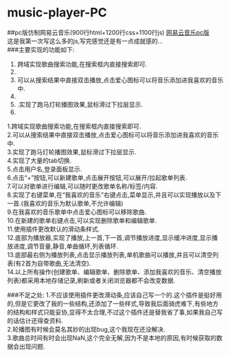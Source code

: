 # music-player-PC
##pc版仿制网易云音乐(900行html+1200行css+1100行js)
<a href="http://onlyfzz.p.imooc.io">网易云音乐pc版</a><br>
这是我第一次写这么多的js,写完感觉还是有一点成就感的...<br>
###主要实现的功能如下:
<ol>
<li>跨域实现歌曲搜索功能,在搜索框内直接搜索即可.<li>
<li>可以从搜索结果中直接双击播放,点击爱心图标可以将音乐添加进我喜欢的音乐中.<li>
<li>.实现了跑马灯轮播图效果,鼠标滑过下拉层显示.<li>
</ol>
1.跨域实现歌曲搜索功能,在搜索框内直接搜索即可.<br>
2.可以从搜索结果中直接双击播放,点击爱心图标可以将音乐添加进我喜欢的音乐中.<br>
3.实现了跑马灯轮播图效果,鼠标滑过下拉层显示.<br>
4.实现了大量的tab切换.<br>
5.点击用户名,登录面板显示.<br>
6.点击“+”按钮,可以新建歌单,点击展开按钮,可以展开/拉起歌单列表.<br>
7.可以对歌单进行编辑,可以随时更改歌单名称/标签/内容.<br>
8.实现了右键菜单,在“我喜欢的音乐”右键点击,菜单显示,并且可以实现播放以及下一首.(我喜欢的音乐为默认歌单,不允许编辑)<br>
9.在我喜欢的音乐歌单中点击爱心图标可以移除歌曲.<br>
10.在新建的歌单右键点击,可以实现删除歌单和编辑歌单.<br>
11.使用插件更改默认的滑动条样式.<br>
12.底部为播放器,实现了播放,上一首,下一首,调节播放进度,显示缓冲进度,显示播放进度,调节音量,静音,单曲循环,列表循环.<br>
13.底部最右侧为播放列表,点击显示播放列表,单机歌曲可以播放,并且可以清空列表(有2首为自带歌曲,无法清空).<br>
14.以上所有操作(创建歌单、编辑歌单、删除歌单、添加我喜欢的音乐、清空播放列表)都采用本地存储记录,刷新或者关闭浏览器都不会改变数据.<br>

###不足之处:
1.不应该使用插件更改滑动条,应该自己写一个的.这个插件是挺好用的,但是它更改了我的一些结构,还添加了一些样式,导致我后面骑虎难下,有些地方的结构和样式只能妥协,显得不太合理,不过这个插件还是替我省了事,如果我自己写的话估计还得查资料.<br>
2.轮播图有时候会莫名其妙的出现bug,这个我现在还没解决.<br>
3.歌曲总时间有时会出现NaN,这个完全无解,因为不是本地的原因,有时候获取的数据会出现问题.<br>


